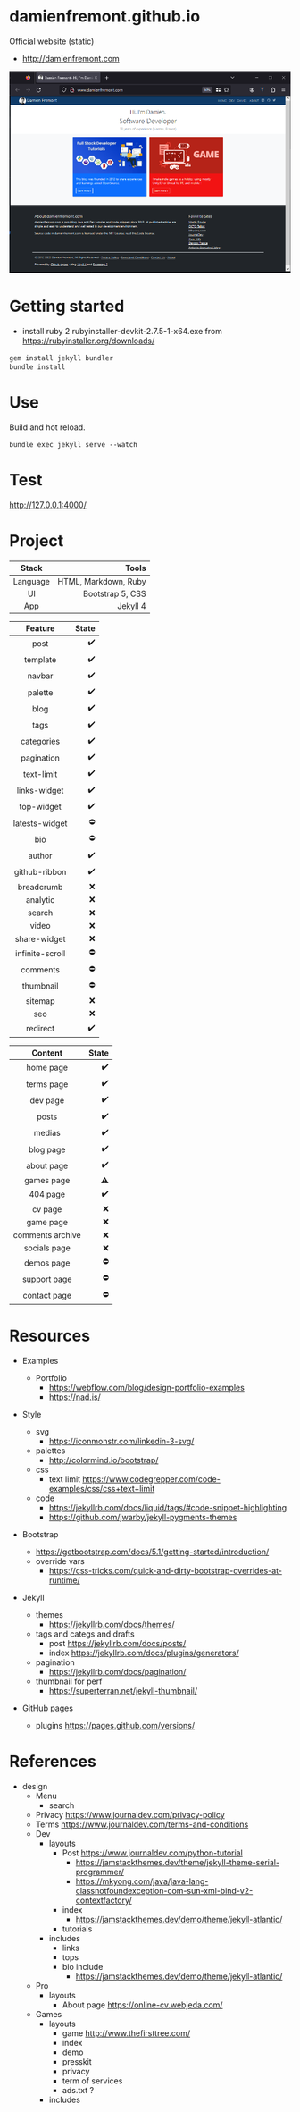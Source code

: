 damienfremont.github.io
=======================

Official website (static) 
- http://damienfremont.com


![img](./doc/README.md-screenshot.png)

# Getting started

- install ruby 2 rubyinstaller-devkit-2.7.5-1-x64.exe from https://rubyinstaller.org/downloads/
````
gem install jekyll bundler
bundle install
````

# Use

Build and hot reload.
````
bundle exec jekyll serve --watch
````

# Test
http://127.0.0.1:4000/


# Project

|  Stack   |                Tools |
| :------: | -------------------: |
| Language | HTML, Markdown, Ruby |
|    UI    |     Bootstrap 5, CSS |
|   App    |             Jekyll 4 |

|     Feature     |              State |
| :-------------: | -----------------: |
|      post       | :heavy_check_mark: |
|    template     | :heavy_check_mark: |
|     navbar      | :heavy_check_mark: |
|     palette     | :heavy_check_mark: |
|      blog       | :heavy_check_mark: |
|      tags       | :heavy_check_mark: |
|   categories    | :heavy_check_mark: |
|   pagination    | :heavy_check_mark: |
|   text-limit    | :heavy_check_mark: |
|  links-widget   | :heavy_check_mark: |
|   top-widget    | :heavy_check_mark: |
| latests-widget  |         :no_entry: |
|       bio       |         :no_entry: |
|     author      | :heavy_check_mark: |
|  github-ribbon  | :heavy_check_mark: |
|  breadcrumb     |                :x: |
|    analytic     |                :x: |
|     search      |                :x: |
|      video      |                :x: |
|  share-widget   |                :x: |
| infinite-scroll |         :no_entry: |
|    comments     |         :no_entry: |
|    thumbnail    |         :no_entry: |
|     sitemap     |                :x: |
|       seo       |                :x: |
|    redirect     | :heavy_check_mark: |

|     Content      |              State |
| :--------------: | -----------------: |
|    home page     | :heavy_check_mark: |
|    terms page    | :heavy_check_mark: |
|     dev page     | :heavy_check_mark: |
|      posts       | :heavy_check_mark: |
|      medias      | :heavy_check_mark: |
|    blog page     | :heavy_check_mark: |
|    about page    | :heavy_check_mark: |
|    games page    |          :warning: |
|     404 page     | :heavy_check_mark: |
|     cv page      |                :x: |
|    game page     |                :x: |
| comments archive |                :x: |
|   socials page   |                :x: |
|    demos page    |         :no_entry: |
|   support page   |         :no_entry: |
|   contact page   |         :no_entry: |

# Resources

- Examples
  - Portfolio
    - https://webflow.com/blog/design-portfolio-examples
    - https://nad.is/
- Style
  - svg
    - https://iconmonstr.com/linkedin-3-svg/
  - palettes
    - http://colormind.io/bootstrap/
  - css
    - text limit https://www.codegrepper.com/code-examples/css/css+text+limit 
  - code
    - https://jekyllrb.com/docs/liquid/tags/#code-snippet-highlighting
    - https://github.com/jwarby/jekyll-pygments-themes
- Bootstrap
  - https://getbootstrap.com/docs/5.1/getting-started/introduction/
  - override vars
    - https://css-tricks.com/quick-and-dirty-bootstrap-overrides-at-runtime/
- Jekyll
  - themes
    - https://jekyllrb.com/docs/themes/
  - tags and categs and drafts
    - post  https://jekyllrb.com/docs/posts/
    - index https://jekyllrb.com/docs/plugins/generators/
  - pagination
    - https://jekyllrb.com/docs/pagination/
  - thumbnail for perf
    - https://superterran.net/jekyll-thumbnail/

- GitHub pages
  - plugins https://pages.github.com/versions/

# References

- design
  - Menu
    - search
  - Privacy https://www.journaldev.com/privacy-policy
  - Terms https://www.journaldev.com/terms-and-conditions
  - Dev
    - layouts
      - Post https://www.journaldev.com/python-tutorial
        - https://jamstackthemes.dev/theme/jekyll-theme-serial-programmer/
        - https://mkyong.com/java/java-lang-classnotfoundexception-com-sun-xml-bind-v2-contextfactory/
      - index
        - https://jamstackthemes.dev/demo/theme/jekyll-atlantic/
      - tutorials
    - includes
      - links
      - tops
      - bio include
        - https://jamstackthemes.dev/demo/theme/jekyll-atlantic/
  - Pro
    - layouts
      - About page  https://online-cv.webjeda.com/
  - Games 
    - layouts
      - game http://www.thefirsttree.com/
      - index
      - demo
      - presskit
      - privacy
      - term of services
      - ads.txt ?
    - includes
